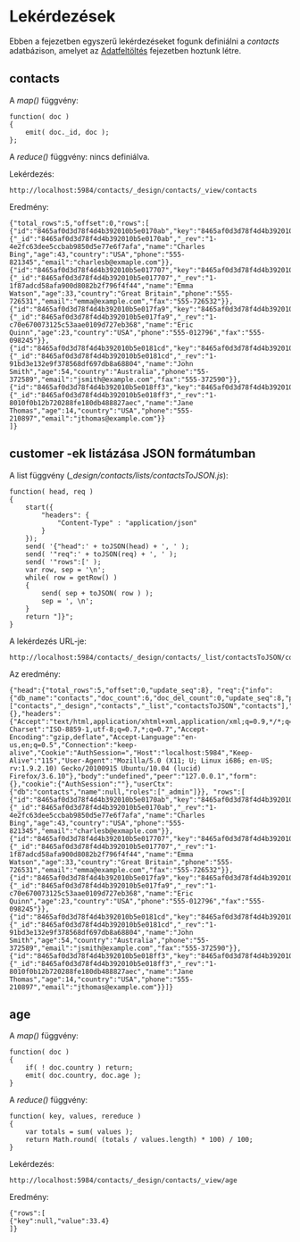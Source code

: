 Lekérdezések
============

Ebben a fejezetben egyszerű lekérdezéseket fogunk definiálni a _contacts_
adatbázison, amelyet az [Adatfeltöltés](dataUpload.html) fejezetben
hoztunk létre.

## contacts

A _map()_ függvény:

    function( doc )
    {
        emit( doc._id, doc );
    };

A _reduce()_ függvény: nincs definiálva.


Lekérdezés:

    http://localhost:5984/contacts/_design/contacts/_view/contacts

Eredmény:

    {"total_rows":5,"offset":0,"rows":[
    {"id":"8465af0d3d78f4d4b392010b5e0170ab","key":"8465af0d3d78f4d4b392010b5e0170ab","value":{"_id":"8465af0d3d78f4d4b392010b5e0170ab","_rev":"1-4e2fc63dee5ccbab9850d5e77e6f7afa","name":"Charles Bing","age":43,"country":"USA","phone":"555-821345","email":"charlesb@exmaple.com"}},
    {"id":"8465af0d3d78f4d4b392010b5e017707","key":"8465af0d3d78f4d4b392010b5e017707","value":{"_id":"8465af0d3d78f4d4b392010b5e017707","_rev":"1-1f87adcd58afa900d8082b2f796f4f44","name":"Emma Watson","age":33,"country":"Great Britain","phone":"555-726531","email":"emma@example.com","fax":"555-726532"}},
    {"id":"8465af0d3d78f4d4b392010b5e017fa9","key":"8465af0d3d78f4d4b392010b5e017fa9","value":{"_id":"8465af0d3d78f4d4b392010b5e017fa9","_rev":"1-c70e670073125c53aae0109d727eb368","name":"Eric Quinn","age":23,"country":"USA","phone":"555-012796","fax":"555-098245"}},
    {"id":"8465af0d3d78f4d4b392010b5e0181cd","key":"8465af0d3d78f4d4b392010b5e0181cd","value":{"_id":"8465af0d3d78f4d4b392010b5e0181cd","_rev":"1-91bd3e132e9f378568df697db8a68804","name":"John Smith","age":54,"country":"Australia","phone":"55-372589","email":"jsmith@example.com","fax":"555-372590"}},
    {"id":"8465af0d3d78f4d4b392010b5e018ff3","key":"8465af0d3d78f4d4b392010b5e018ff3","value":{"_id":"8465af0d3d78f4d4b392010b5e018ff3","_rev":"1-8010f0b12b720288fe180db488827aec","name":"Jane Thomas","age":14,"country":"USA","phone":"555-210897","email":"jthomas@example.com"}}
    ]}


## customer -ek listázása JSON formátumban

A list függvény (_\_design/contacts/lists/contactsToJSON.js_):

    function( head, req )
    {
        start({
            "headers": {
                "Content-Type" : "application/json"
            }
        });
        send( '{"head":' + toJSON(head) + ', ' );
        send( '"req":' + toJSON(req) + ', ' );
        send( '"rows":[' );
        var row, sep = '\n';
        while( row = getRow() )
        {
            send( sep + toJSON( row ) );
            sep = ', \n';
        }
        return "]}";
    }

A lekérdezés URL-je:

    http://localhost:5984/contacts/_design/contacts/_list/contactsToJSON/contacts

Az eredmény:

    {"head":{"total_rows":5,"offset":0,"update_seq":8}, "req":{"info":{"db_name":"contacts","doc_count":6,"doc_del_count":0,"update_seq":8,"purge_seq":0,"compact_running":false,"disk_size":28761,"instance_start_time":"1287000020211987","disk_format_version":5,"committed_update_seq":8},"id":null,"uuid":"8465af0d3d78f4d4b392010b5e0191b4","method":"GET","path":["contacts","_design","contacts","_list","contactsToJSON","contacts"],"query":{},"headers":{"Accept":"text/html,application/xhtml+xml,application/xml;q=0.9,*/*;q=0.8","Accept-Charset":"ISO-8859-1,utf-8;q=0.7,*;q=0.7","Accept-Encoding":"gzip,deflate","Accept-Language":"en-us,en;q=0.5","Connection":"keep-alive","Cookie":"AuthSession=","Host":"localhost:5984","Keep-Alive":"115","User-Agent":"Mozilla/5.0 (X11; U; Linux i686; en-US; rv:1.9.2.10) Gecko/20100915 Ubuntu/10.04 (lucid) Firefox/3.6.10"},"body":"undefined","peer":"127.0.0.1","form":{},"cookie":{"AuthSession":""},"userCtx":{"db":"contacts","name":null,"roles":["_admin"]}}, "rows":[
    {"id":"8465af0d3d78f4d4b392010b5e0170ab","key":"8465af0d3d78f4d4b392010b5e0170ab","value":{"_id":"8465af0d3d78f4d4b392010b5e0170ab","_rev":"1-4e2fc63dee5ccbab9850d5e77e6f7afa","name":"Charles Bing","age":43,"country":"USA","phone":"555-821345","email":"charlesb@exmaple.com"}},
    {"id":"8465af0d3d78f4d4b392010b5e017707","key":"8465af0d3d78f4d4b392010b5e017707","value":{"_id":"8465af0d3d78f4d4b392010b5e017707","_rev":"1-1f87adcd58afa900d8082b2f796f4f44","name":"Emma Watson","age":33,"country":"Great Britain","phone":"555-726531","email":"emma@example.com","fax":"555-726532"}},
    {"id":"8465af0d3d78f4d4b392010b5e017fa9","key":"8465af0d3d78f4d4b392010b5e017fa9","value":{"_id":"8465af0d3d78f4d4b392010b5e017fa9","_rev":"1-c70e670073125c53aae0109d727eb368","name":"Eric Quinn","age":23,"country":"USA","phone":"555-012796","fax":"555-098245"}},
    {"id":"8465af0d3d78f4d4b392010b5e0181cd","key":"8465af0d3d78f4d4b392010b5e0181cd","value":{"_id":"8465af0d3d78f4d4b392010b5e0181cd","_rev":"1-91bd3e132e9f378568df697db8a68804","name":"John Smith","age":54,"country":"Australia","phone":"55-372589","email":"jsmith@example.com","fax":"555-372590"}},
    {"id":"8465af0d3d78f4d4b392010b5e018ff3","key":"8465af0d3d78f4d4b392010b5e018ff3","value":{"_id":"8465af0d3d78f4d4b392010b5e018ff3","_rev":"1-8010f0b12b720288fe180db488827aec","name":"Jane Thomas","age":14,"country":"USA","phone":"555-210897","email":"jthomas@example.com"}}]}


## age

A _map()_ függvény:

    function( doc )
    {
        if( ! doc.country ) return;
        emit( doc.country, doc.age );
    }

A _reduce()_ függvény:

    function( key, values, rereduce )
    {
        var totals = sum( values );
        return Math.round( (totals / values.length) * 100) / 100;
    }

Lekérdezés:

    http://localhost:5984/contacts/_design/contacts/_view/age

Eredmény:

    {"rows":[
    {"key":null,"value":33.4}
    ]}

<!--

## viewName

A _map()_ függvény:


A _reduce()_ függvény:


Lekérdezés:

    http://localhost:5984/contacts/_design/contacts/_view/...

Eredmény:


 -->
